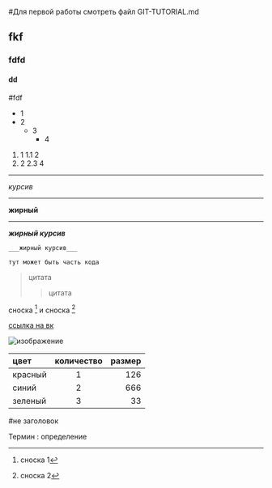 #Для первой работы смотреть файл GIT-TUTORIAL.md
## fkf
### fdfd
#### dd
#fdf
* 1
* 2
    * 3
        * 4
1. 1
1.1 2
2. 2
2.3 4
---
_курсив_
***
__жирный__
___
___жирный курсив___

    ___жирный курсив___
```
тут может быть часть кода
```
>цитата
>>цитата

сноска [^1] и сноска [^2]

[ссылка на вк](https://vk.com/mihail_sht)

[^1]: сноска 1
[^2]: сноска 2

![изображение](https://w.forfun.com/fetch/c5/c514ddd3da0d86f1348f4b10560f7f35.jpeg)

цвет | количество | размер
:----|:----------:|-------:
красный|1|126
синий|2|666
зеленый|3|33

\#не заголовок

Термин
: определение 